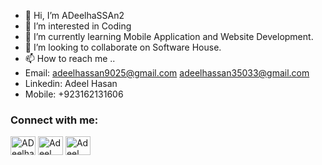 - 👋 Hi, I’m ADeelhaSSAn2
- 👀 I’m interested in Coding
- 🌱 I’m currently learning Mobile Application and Website Development.
- 💞️ I’m looking to collaborate on Software House.
- 📫 How to reach me ..
- Email: adeelhassan9025@gmail.com adeelhassan35033@gmail.com
- Linkedin: Adeel Hasan
- Mobile: +923162131606

<!---
ADeelhaSSAn2/ADeelhaSSAn2 is a ✨ special ✨ repository because its `README.md` (this file) appears on your GitHub profile.
You can click the Preview link to take a look at your changes.
--->

<h3 align="left">Connect with me:</h3>
<p align="left">

<a href="https://www.linkedin.com/in/adeel-hasan-028024250/" target="blank"><img align="center" src="https://raw.githubusercontent.com/rahuldkjain/github-profile-readme-generator/master/src/images/icons/Social/linked-in-alt.svg" alt="ADeelhaSSAn2" height="30" width="40" /></a>
<a href="https://www.facebook.com/adeelhassan.prince?mibextid=ZbWKwL" target="blank"><img align="center" src="https://raw.githubusercontent.com/rahuldkjain/github-profile-readme-generator/master/src/images/icons/Social/facebook.svg" alt="Adeel Hassan" height="30" width="40" /></a>
<a href="https://www.instagram.com/invites/contact/?i=lxja9aat9l6m&utm_content=4f94pf7" target="blank"><img align="center" src="![alt text](image.png)" alt="Adeel Hassan" height="30" width="40" /></a>

</p>
